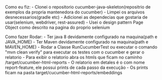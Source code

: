 Como eu fiz:
    - Clonei o repositorio cucumber-java-skeleton(repositrio de exemplos da propria mantenedora do cucumber)
    - Limpei os arquivos desnecessarios(gradle etc)
    - Adicionei as dependecias que gostaria de usar(selenium, webdriver, rest-assured)
    - Usei o design pattern Page Object como descrito na pagina do proprio selenium
    
Como fazer Rodar:
    - Ter java 8 devidamente configurado na maquina(path e JAVA_HOME)
    - Ter Maven devidamente configurado na maquina(path e MAVEN_HOME)
    - Rodar a Classe RunCucumberTest ou executar o comando "mvn clean verify" para executar os testes com o cucumber e gerar o relatorio
    - Para exibir o relatorio abra os htmls que ficam no caminho  /target/cucumber-html-reports
    - O relatorio em detales é o com nome report-feature, ele possui prints de cada passo da execução
    - Os prints ficam na pasta target/cucumber-html-reports/embeddings